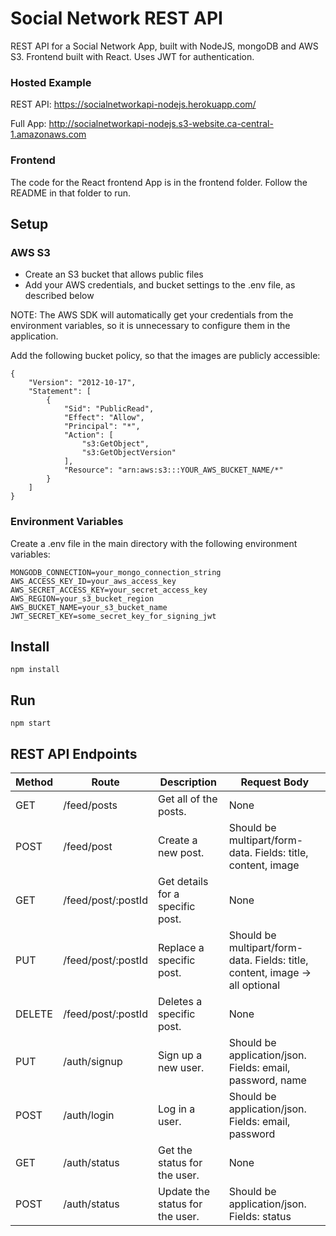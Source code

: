 # Social Network REST API

REST API for a Social Network App, built with NodeJS, mongoDB and AWS S3. Frontend built with React. Uses JWT for authentication.

### Hosted Example

REST API: https://socialnetworkapi-nodejs.herokuapp.com/

Full App: http://socialnetworkapi-nodejs.s3-website.ca-central-1.amazonaws.com

### Frontend

The code for the React frontend App is in the frontend folder. Follow the README in that folder to run.

## Setup

### AWS S3

- Create an S3 bucket that allows public files
- Add your AWS credentials, and bucket settings to the .env file, as described below

NOTE: The AWS SDK will automatically get your credentials from the environment variables, so it is unnecessary to configure them in the application.

Add the following bucket policy, so that the images are publicly accessible:

    {
        "Version": "2012-10-17",
        "Statement": [
            {
                "Sid": "PublicRead",
                "Effect": "Allow",
                "Principal": "*",
                "Action": [
                    "s3:GetObject",
                    "s3:GetObjectVersion"
                ],
                "Resource": "arn:aws:s3:::YOUR_AWS_BUCKET_NAME/*"
            }
        ]
    }

### Environment Variables

Create a .env file in the main directory with the following environment variables:

    MONGODB_CONNECTION=your_mongo_connection_string
    AWS_ACCESS_KEY_ID=your_aws_access_key
    AWS_SECRET_ACCESS_KEY=your_secret_access_key
    AWS_REGION=your_s3_bucket_region
    AWS_BUCKET_NAME=your_s3_bucket_name
    JWT_SECRET_KEY=some_secret_key_for_signing_jwt

## Install

    npm install

## Run

    npm start

## REST API Endpoints

<table>
    <thead>
        <tr>
            <th>Method</th>
            <th>Route</th>
            <th>Description</th>
            <th>Request Body</th>
        </tr>
    </thead>
    <tr>
        <td>GET</td>
        <td>/feed/posts</td>
        <td>Get all of the posts.</td>
        <td>None</td>
    </tr>
    <tr>
        <td>POST</td>
        <td>/feed/post</td>
        <td>Create a new post.</td>
        <td>Should be multipart/form-data. Fields: title, content, image</td>
    </tr>
    <tr>
        <td>GET</td>
        <td>/feed/post/:postId</td>
        <td>Get details for a specific post.</td>
        <td>None</td>
    </tr>
    <tr>
        <td>PUT</td>
        <td>/feed/post/:postId</td>
        <td>Replace a specific post.</td>
        <td>Should be multipart/form-data. Fields: title, content, image -> all optional</td>
    </tr>
    <tr>
        <td>DELETE</td>
        <td>/feed/post/:postId</td>
        <td>Deletes a specific post.</td>
        <td>None</td>
    </tr>
    <tr>
        <td>PUT</td>
        <td>/auth/signup</td>
        <td>Sign up a new user.</td>
        <td>Should be application/json. Fields: email, password, name</td>
    </tr>
    <tr>
        <td>POST</td>
        <td>/auth/login</td>
        <td>Log in a user.</td>
        <td>Should be application/json. Fields: email, password</td>
    </tr>
    <tr>
        <td>GET</td>
        <td>/auth/status</td>
        <td>Get the status for the user.</td>
        <td>None</td>
    </tr>
    <tr>
        <td>POST</td>
        <td>/auth/status</td>
        <td>Update the status for the user.</td>
        <td>Should be application/json. Fields: status</td>
    </tr>
</table>

